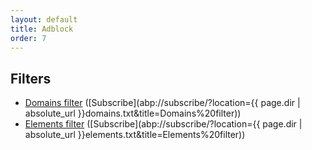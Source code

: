 ```yaml
---
layout: default
title: Adblock
order: 7
---
```


## Filters

- [Domains filter](domains.txt) ([Subscribe](abp://subscribe/?location={{ page.dir | absolute_url }}domains.txt&title=Domains%20filter))
- [Elements filter](elements.txt) ([Subscribe](abp://subscribe/?location={{ page.dir | absolute_url }}elements.txt&title=Elements%20filter))
